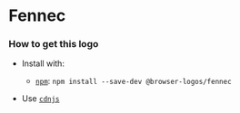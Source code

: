 # Fennec

### How to get this logo

* Install with:
  * [`npm`](https://www.npmjs.com/): `npm install --save-dev @browser-logos/fennec`

* Use [`cdnjs`](https://cdnjs.com/libraries/browser-logos)
